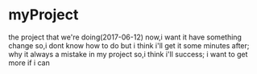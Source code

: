 # myProject
the project that we're doing(2017-06-12)
now,i want it have something change
so,i dont know how to do
but i think i'll get it some minutes after;
why it always  a mistake in my project
so,i think i'll success;
i want to get more if i can